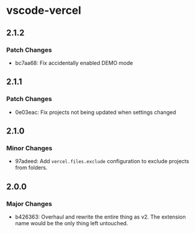 # vscode-vercel

## 2.1.2

### Patch Changes

- bc7aa68: Fix accidentally enabled DEMO mode

## 2.1.1

### Patch Changes

- 0e03eac: Fix projects not being updated when settings changed

## 2.1.0

### Minor Changes

- 97adeed: Add `vercel.files.exclude` configuration to exclude projects from folders.

## 2.0.0

### Major Changes

- b426363: Overhaul and rewrite the entire thing as v2. The extension name would be the only thing left untouched.
